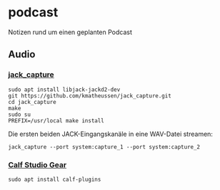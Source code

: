 # podcast
Notizen rund um einen geplanten Podcast

## Audio

### [jack_capture](https://github.com/kmatheussen/jack_capture)
```
sudo apt install libjack-jackd2-dev
git https://github.com/kmatheussen/jack_capture.git
cd jack_capture
make
sudo su
PREFIX=/usr/local make install
```
Die ersten beiden JACK-Eingangskanäle in eine WAV-Datei streamen:
```
jack_capture --port system:capture_1 --port system:capture_2
```

### [Calf Studio Gear](https://calf-studio-gear.org/)
```
sudo apt install calf-plugins
```
